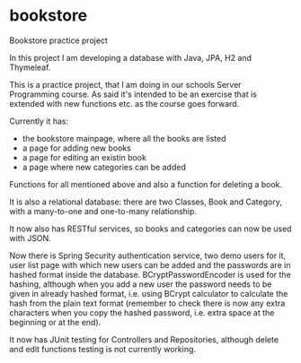 # bookstore
Bookstore practice project

In this project I am developing a database with Java, JPA, H2 and Thymeleaf.

This is a practice project, that I am doing in our schools Server Programming course.
As said it's intended to be an exercise that is extended with new functions etc. as the course goes forward.

Currently it has:
 - the bookstore mainpage, where all the books are listed
 - a page for adding new books
 - a page for editing an existin book
 - a page where new categories can be added

Functions for all mentioned above and also a function for deleting a book.

It is also a relational database: there are two Classes, Book and Category, with a many-to-one and one-to-many relationship.

It now also has RESTful services, so books and categories can now be used with JSON.

Now there is Spring Security authentication service, two demo users for it, user list page with which new users can be added and the passwords are in hashed format inside the database. BCryptPasswordEncoder is used for the hashing, although when you add a new user the password needs to be given in already hashed format, i.e. using BCrypt calculator to calculate the hash from the plain text format (remember to check there is now any extra characters when you copy the hashed password, i.e. extra space at the beginning or at the end).

It now has JUnit testing for Controllers and Repositories, although delete and edit functions testing is not currently working.
